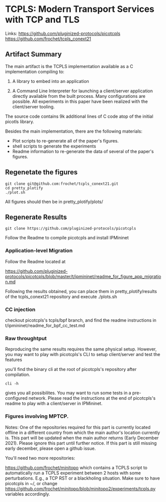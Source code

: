 # TCPLS: Modern Transport Services with TCP and TLS

Links: https://github.com/pluginized-protocols/picotcpls  
       https://github.com/frochet/tcpls_conext21

## Artifact Summary

The main artifact is the TCPLS implementation available as a C
implementation compiling to:

1) A library to embed into an application

2) A Command Line Interpreter for launching a client/server application
directly available from the built process. Many configurations are
possible. All experiments in this paper have been realized with the
client/server tooling.

The source code contains 9k additional lines of C code atop of the
initial picotls library.

Besides the main implementation, there are the following materials:


- Plot scripts to re-generate all of the paper's figures.
- shell scripts to generate the experiments
- Readme information to re-generate the data of several of the paper's
  figures.


## Regenetate the figures

```
git clone git@github.com:frochet/tcpls_conext21.git
cd pretty_plotify
./plot.sh
```

All figures should then be in pretty_plotify/plots/

## Regenerate Results

```
git clone https://github.com/pluginized-protocols/picotcpls
```

Follow the Readme to compile picotcpls and install IPMininet

### Application-level Migration

Follow the Readme located at

https://github.com/pluginized-protocols/picotcpls/blob/master/t/ipmininet/readme_for_figure_app_migration.md

Following the results obtained, you can place them in
pretty_plotify/results of the tcpls_conext21 repository and execute
./plots.sh


### CC injection

checkout picotcpls's tcpls/bpf branch, and find the readme instructions
in t/ipmininet/readme_for_bpf_cc_test.md

### Raw throughtput

Reproducing the same results requires the same physical setup. However,
you may want to play with picotcpls's CLI to setup client/server and
test the features

you'll find the binary cli at the root of picotcpls's repository after
compilation.

```
cli -h
```

gives you all possibilites. You may want to run some tests in a
pre-configured network. Please read the instructions at the end of
picotcpls's readme to play with a client/server in IPMininet.

### Figures involving MPTCP.

Notes: One of the repositories required for this part is currently located offline in a different
country from which the main author's location currently is. This part
will be updated when the main author returns (Early December 2021).
Please ignore this part until further notice. If this part is still
missing early december, please open a github issue.

You'll need two more repositories:

https://github.com/frochet/minitopo which contains a TCPLS script to
automatically run a TCPLS experiment between 2 hosts with some
perturbations. E.g., a TCP RST or a blackholing situation. Make sure to
have picotcpls in ~/, or change
https://github.com/frochet/minitopo/blob/minitopo2/experiments/tcpls.py
variables accordingly.




